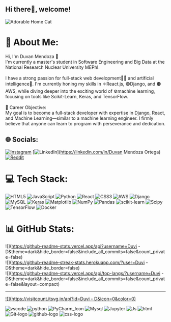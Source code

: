 ## Hi there👋, welcome!

![Adorable Home Cat](https://github.com/user-attachments/assets/6ce06de3-b9cb-45ec-900f-a4ed68c0bc6f)

# 💫 About Me:
Hi, I'm Duvan Mendoza 🌟<br>I'm currently a master's student in Software Engineering and Big Data at the National Research Nuclear University MEPhI.<br><br>I have a strong passion for full-stack web development👨‍💻 and artificial intelligence🤖. I'm currently honing my skills in ⚛React.js, 🟢Django, and 🟠AWS, while diving deeper into the exciting world of ⚙machine learning, focusing on tools like Scikit-Learn, Keras, and TensorFlow.<br><br>🎯 Career Objective:<br>My goal is to become a full-stack developer with expertise in Django, React, and Machine Learning—similar to a machine learning engineer. I firmly believe that anyone can learn to program with perseverance and dedication.



## 🌐 Socials:
[![Instagram](https://img.shields.io/badge/Instagram-%23E4405F.svg?logo=Instagram&logoColor=white)](https://instagram.com/duvan_dwmend) [![LinkedIn](https://img.shields.io/badge/LinkedIn-%230077B5.svg?logo=linkedin&logoColor=white)](https://linkedin.com/in/Duvan Mendoza Ortega) [![Reddit](https://img.shields.io/badge/Reddit-%23FF4500.svg?logo=Reddit&logoColor=white)](https://reddit.com/user/Dmo18) 

# 💻 Tech Stack:
![HTML5](https://img.shields.io/badge/html5-%23E34F26.svg?style=for-the-badge&logo=html5&logoColor=white) ![JavaScript](https://img.shields.io/badge/javascript-%23323330.svg?style=for-the-badge&logo=javascript&logoColor=%23F7DF1E) ![Python](https://img.shields.io/badge/python-3670A0?style=for-the-badge&logo=python&logoColor=ffdd54) ![React](https://img.shields.io/badge/react-%2320232a.svg?style=for-the-badge&logo=react&logoColor=%2361DAFB) ![CSS3](https://img.shields.io/badge/css3-%231572B6.svg?style=for-the-badge&logo=css3&logoColor=white) ![AWS](https://img.shields.io/badge/AWS-%23FF9900.svg?style=for-the-badge&logo=amazon-aws&logoColor=white) ![Django](https://img.shields.io/badge/django-%23092E20.svg?style=for-the-badge&logo=django&logoColor=white) ![MySQL](https://img.shields.io/badge/mysql-4479A1.svg?style=for-the-badge&logo=mysql&logoColor=white) ![Keras](https://img.shields.io/badge/Keras-%23D00000.svg?style=for-the-badge&logo=Keras&logoColor=white) ![Matplotlib](https://img.shields.io/badge/Matplotlib-%23ffffff.svg?style=for-the-badge&logo=Matplotlib&logoColor=black) ![NumPy](https://img.shields.io/badge/numpy-%23013243.svg?style=for-the-badge&logo=numpy&logoColor=white) ![Pandas](https://img.shields.io/badge/pandas-%23150458.svg?style=for-the-badge&logo=pandas&logoColor=white) ![scikit-learn](https://img.shields.io/badge/scikit--learn-%23F7931E.svg?style=for-the-badge&logo=scikit-learn&logoColor=white) ![Scipy](https://img.shields.io/badge/SciPy-%230C55A5.svg?style=for-the-badge&logo=scipy&logoColor=%white) ![TensorFlow](https://img.shields.io/badge/TensorFlow-%23FF6F00.svg?style=for-the-badge&logo=TensorFlow&logoColor=white) ![Docker](https://img.shields.io/badge/docker-%230db7ed.svg?style=for-the-badge&logo=docker&logoColor=white)
# 📊 GitHub Stats:
![](https://github-readme-stats.vercel.app/api?username=Duvi - D&theme=dark&hide_border=false&include_all_commits=false&count_private=false)<br/>
![](https://github-readme-streak-stats.herokuapp.com/?user=Duvi - D&theme=dark&hide_border=false)<br/>
![](https://github-readme-stats.vercel.app/api/top-langs/?username=Duvi - D&theme=dark&hide_border=false&include_all_commits=false&count_private=false&layout=compact)

---
[![](https://visitcount.itsvg.in/api?id=Duvi - D&icon=0&color=0)](https://visitcount.itsvg.in)

<!-- Proudly created with GPRM ( https://gprm.itsvg.in ) -->


![vscode](https://github.com/user-attachments/assets/5f959b0b-cf43-4387-aa85-b25372b60367)
![python](https://github.com/user-attachments/assets/17db8c16-23b6-4009-8d79-a531a604a6dc)
![PyCharm_Icon](https://github.com/user-attachments/assets/c596c10a-7710-4877-9b39-d01ed8bb8fad)
![Mysql](https://github.com/user-attachments/assets/621eb38b-5778-4368-96d9-acb390aa4e05)
![Jupyter](https://github.com/user-attachments/assets/7a65a062-cf09-4466-aeb6-6a242be2951b)
![Js](https://github.com/user-attachments/assets/f2eabe92-49d7-4894-8822-b6f91d55f138)
![html](https://github.com/user-attachments/assets/7b4f6d8a-28ee-4b4b-8c89-54885c0979be)
![Git-logo](https://github.com/user-attachments/assets/28ba3d3f-d1f0-42f8-88a5-112848a62fa8)
![github-logo](https://github.com/user-attachments/assets/42af0076-fd6a-4111-afa2-d7c5cebb88f3)
![css-logo](https://github.com/user-attachments/assets/bfac2de8-3cfe-4826-a2eb-9d847538b998)
